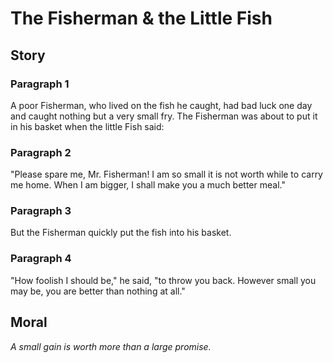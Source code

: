 
# The Fisherman & the Little Fish

## Story


### Paragraph 1

A poor Fisherman, who lived on the fish he caught, had bad luck one day and caught nothing but a very small fry. The Fisherman was about to put it in his basket when the little Fish said:



### Paragraph 2

"Please spare me, Mr. Fisherman! I am so small it is not worth while to carry me home. When I am bigger, I shall make you a much better meal."



### Paragraph 3

But the Fisherman quickly put the fish into his basket.



### Paragraph 4

"How foolish I should be," he said, "to throw you back. However small you may be, you are better than nothing at all."



## Moral

_A small gain is worth more than a large promise._

